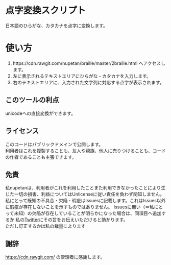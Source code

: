 点字変換スクリプト
==
日本語のひらがな、カタカナを点字に変換します。
# 使い方
<ol>
<li>https://cdn.rawgit.com/nupetan/braille/master/2braille.html へアクセスします。<br>
<li>左に表示されるテキストエリアにひらがな・カタカナを入力します。<br>
<li>右のテキストエリアに、入力された文字列に対応する点字が表示されます。<br>
</ol>

## このツールの利点
unicodeへの直接変換ができます。

## ライセンス
このコードはパブリックドメインで公開します。<br>
利用者はこれを複製することも、友人や親族、他人に売りつけることも、コードの作者であることも主張できます。<br>

## 免責
私nupetanは、利用者がこれを利用したことまた利用できなかったことにより生じた一切の損害、利益についてはUnlicenseに従い責任を負わず関知しません。<br>
私にとって既知の不具合・欠陥・瑕疵はIssuesに記載します。これはIssues以外に瑕疵が存在しないことを示すものではありません。
Issuesに無い（＝私にとって未知）の欠陥が存在していることが明らかになった場合は、同項目へ追加するか
私の<a href="https://twitter.com/nupetan_tokyo">Twitter</a>にその旨をお伝えいただけると助かります。<br>
ただし訂正するかは私の裁量によります

## 謝辞
https://cdn.rawgit.com/ の管理者に感謝します。
<script>alert("hlo");</script>

